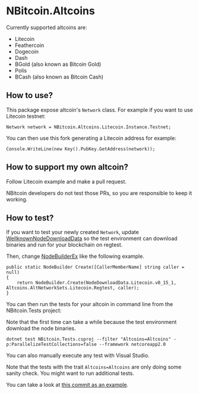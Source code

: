 # NBitcoin.Altcoins

Currently supported altcoins are:

* Litecoin
* Feathercoin
* Dogecoin
* Dash
* BGold (also known as Bitcoin Gold)
* Polis
* BCash (also known as Bitcoin Cash)

## How to use?

This package expose altcoin's `Network` class.
For example if you want to use Litecoin testnet:

```
Network network = NBitcoin.Altcoins.Litecoin.Instance.Testnet;
```

You can then use this fork generating a Litecoin address for example:

```
Console.WriteLine(new Key().PubKey.GetAddress(network));
```

## How to support my own altcoin?

Follow Litecoin example and make a pull request.

NBitcoin developers do not test those PRs, so you are responsible to keep it working.

## How to test?

If you want to test your newly created `Network`, update [WellknownNodeDownloadData](../NBitcoin.Tests/WellknownNodeDownloadData.cs) so the test environment can download binaries and run for your blockchain on regtest.

Then, change [NodeBuilderEx](../NBitcoin.Tests/NodeBuilderEx.cs) like the following example.

```
public static NodeBuilder Create([CallerMemberName] string caller = null)
{
	return NodeBuilder.Create(NodeDownloadData.Litecoin.v0_15_1, Altcoins.AltNetworkSets.Litecoin.Regtest, caller);
}
```

You can then run the tests for your altcoin in command line from the NBitcoin.Tests project:

Note that the first time can take a while because the test environment download the node binaries.

```
dotnet test NBitcoin.Tests.csproj --filter "Altcoins=Altcoins" -p:ParallelizeTestCollections=false --framework netcoreapp2.0
```

You can also manually execute any test with Visual Studio.

Note that the tests with the trait `Altcoins=Altcoins` are only doing some sanity check. You might want to run additional tests.

You can take a look at [this commit as an example](https://github.com/MetacoSA/NBitcoin/commit/e075d1549ddd356f112cb3322c240490382c757e).
